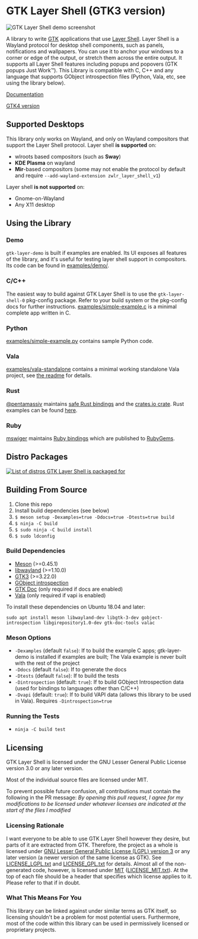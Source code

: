 # GTK Layer Shell (GTK3 version)

![GTK Layer Shell demo screenshot](https://i.imgur.com/dIuYcBM.png)

A library to write [GTK](https://www.gtk.org/) applications that use [Layer Shell](https://github.com/swaywm/wlr-protocols/blob/master/unstable/wlr-layer-shell-unstable-v1.xml). Layer Shell is a Wayland protocol for desktop shell components, such as panels, notifications and wallpapers. You can use it to anchor your windows to a corner or edge of the output, or stretch them across the entire output. It supports all Layer Shell features including popups and popovers (GTK popups Just Work™). This Library is compatible with C, C++ and any language that supports GObject introspection files (Python, Vala, etc, see using the library below).

[Documentation](https://wmww.github.io/gtk-layer-shell/)

[GTK4 version](https://github.com/wmww/gtk4-layer-shell)

## Supported Desktops
This library only works on Wayland, and only on Wayland compositors that support the Layer Shell protocol. Layer shell __is supported__ on:
- wlroots based compositors (such as __Sway__)
- __KDE Plasma__ on wayland
- __Mir__-based compositors (some may not enable the protocol by default and require `--add-wayland-extension zwlr_layer_shell_v1`)

Layer shell __is not supported__ on:
- Gnome-on-Wayland
- Any X11 desktop

## Using the Library
### Demo
`gtk-layer-demo` is built if examples are enabled. Its UI exposes all features of the library, and it's useful for testing layer shell support in compositors. Its code can be found in [examples/demo/](examples/demo/).

### C/C++
The easiest way to build against GTK Layer Shell is to use the `gtk-layer-shell-0` pkg-config package. Refer to your build system or the pkg-config docs for further instructions. [examples/simple-example.c](examples/simple-example.c) is a minimal complete app written in C.

### Python
[examples/simple-example.py](examples/simple-example.py) contains sample Python code.

### Vala
[examples/vala-standalone](examples/vala-standalone) contains a minimal working standalone Vala project, see [the readme](examples/vala-standalone/README.md) for details.

### Rust
[@pentamassiv](https://github.com/pentamassiv) maintains [safe Rust bindings](https://github.com/pentamassiv/gtk-layer-shell-gir) and the [crates.io crate](https://crates.io/crates/gtk-layer-shell/). Rust examples can be found [here](https://github.com/pentamassiv/gtk-layer-shell-gir/tree/main/gtk-layer-shell/examples).

### Ruby
[mswiger](https://github.com/mswiger) maintains [Ruby bindings](https://github.com/mswiger/ruby-gtk-layer-shell) which are published to [RubyGems](https://rubygems.org/gems/gtk_layer_shell).

## Distro Packages
[![List of distros GTK Layer Shell is packaged for](https://repology.org/badge/vertical-allrepos/gtk-layer-shell.svg)](https://repology.org/project/gtk-layer-shell/versions)

## Building From Source
1. Clone this repo
2. Install build dependencies (see below)
3. `$ meson setup -Dexamples=true -Ddocs=true -Dtests=true build`
4. `$ ninja -C build`
5. `$ sudo ninja -C build install`
6. `$ sudo ldconfig`

### Build Dependencies
* [Meson](https://mesonbuild.com/) (>=0.45.1)
* [libwayland](https://gitlab.freedesktop.org/wayland/wayland) (>=1.10.0)
* [GTK3](https://www.gtk.org/) (>=3.22.0)
* [GObject introspection](https://gitlab.gnome.org/GNOME/gobject-introspection/)
* [GTK Doc](https://www.gtk.org/gtk-doc/) (only required if docs are enabled)
* [Vala](https://wiki.gnome.org/Projects/Vala) (only required if vapi is enabled)

To install these dependencies on Ubuntu 18.04 and later:
```
sudo apt install meson libwayland-dev libgtk-3-dev gobject-introspection libgirepository1.0-dev gtk-doc-tools valac
```

### Meson Options
* `-Dexamples` (default `false`): If to build the example C apps; gtk-layer-demo is installed if examples are built; The Vala example is never built with the rest of the project
* `-Ddocs` (default `false`): If to generate the docs
* `-Dtests` (default `false`): If to build the tests
* `-Dintrospection` (default: `true`): If to build GObject Introspection data (used for bindings to languages other than C/C++)
* `-Dvapi` (default: `true`): If to build VAPI data (allows this library to be used in Vala). Requires `-Dintrospection=true`

### Running the Tests
* `ninja -C build test`

## Licensing
GTK Layer Shell is licensed under the GNU Lesser General Public License version 3.0 or any later version.

Most of the individual source files are licensed under MIT.

To prevent possible future confusion, all contributions must contain the following in the PR message: *By opening this pull request, I agree for my modifications to be licensed under whatever licenses are indicated at the start of the files I modified*

### Licensing Rationale
I want everyone to be able to use GTK Layer Shell however they desire, but parts of it are extracted from GTK. Therefore, the project as a whole is licensed under [GNU Lesser General Public License (LGPL) version 3](https://www.gnu.org/licenses/lgpl-3.0.en.html) or any later version (a newer version of the same license as GTK). See [LICENSE_LGPL.txt](LICENSE_LGPL.txt) and [LICENSE_GPL.txt](LICENSE_GPL.txt) for details. Almost all of the non-generated code, however, is licensed under [MIT](https://en.wikipedia.org/wiki/MIT_License) ([LICENSE_MIT.txt](LICENSE_MIT.txt)). At the top of each file should be a header that specifies which license applies to it. Please refer to that if in doubt.

### What This Means For You
This library can be linked against under similar terms as GTK itself, so licensing shouldn't be a problem for most potential users. Furthermore, most of the code within this library can be used in permissively licensed or proprietary projects.
